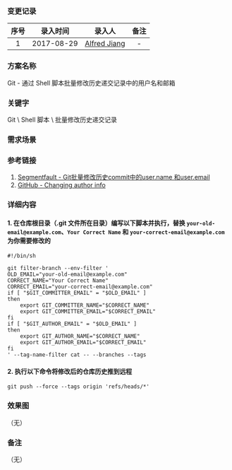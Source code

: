 ### 变更记录

| 序号 | 录入时间 | 录入人 | 备注 |
|:--------:|:--------:|:--------:|:--------:|
| 1 | 2017-08-29 | [Alfred Jiang](https://github.com/viktyz) | - |

### 方案名称

Git - 通过 Shell 脚本批量修改历史递交记录中的用户名和邮箱

### 关键字

Git \ Shell 脚本 \ 批量修改历史递交记录

### 需求场景

### 参考链接

1. [Segmentfault - Git批量修改历史commit中的user.name 和user.email](https://segmentfault.com/a/1190000008032330)
2. [GitHub - Changing author info](https://help.github.com/articles/changing-author-info/)

### 详细内容

#### 1. 在仓库根目录（.git 文件所在目录）编写以下脚本并执行，替换 `your-old-email@example.com`、`Your Correct Name` 和 `your-correct-email@example.com` 为你需要修改的

```shell
#!/bin/sh

git filter-branch --env-filter '
OLD_EMAIL="your-old-email@example.com"
CORRECT_NAME="Your Correct Name"
CORRECT_EMAIL="your-correct-email@example.com"
if [ "$GIT_COMMITTER_EMAIL" = "$OLD_EMAIL" ]
then
    export GIT_COMMITTER_NAME="$CORRECT_NAME"
    export GIT_COMMITTER_EMAIL="$CORRECT_EMAIL"
fi
if [ "$GIT_AUTHOR_EMAIL" = "$OLD_EMAIL" ]
then
    export GIT_AUTHOR_NAME="$CORRECT_NAME"
    export GIT_AUTHOR_EMAIL="$CORRECT_EMAIL"
fi
' --tag-name-filter cat -- --branches --tags
```

#### 2. 执行以下命令将修改后的仓库历史推到远程

```shell
git push --force --tags origin 'refs/heads/*'
```

### 效果图
（无）

### 备注
（无）